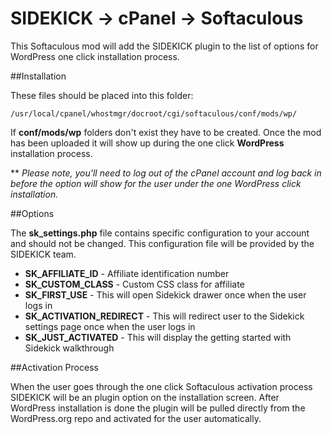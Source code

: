 # SIDEKICK -> cPanel -> Softaculous
This Softaculous mod will add the SIDEKICK plugin to the list of options for WordPress one click installation process.

##Installation

These files should be placed into this folder:

	/usr/local/cpanel/whostmgr/docroot/cgi/softaculous/conf/mods/wp/ 

If **conf/mods/wp** folders don't exist they have to be created. Once the mod has been uploaded it will show up during the one click **WordPress** installation process.

** *Please note, you'll need to log out of the cPanel account and log back in before the option will show for the user under the one WordPress click installation.*

##Options

The **sk_settings.php** file contains specific configuration to your account and should not be changed. This configuration file will be provided by the SIDEKICK team.

* **SK\_AFFILIATE\_ID** - Affiliate identification number
* **SK\_CUSTOM\_CLASS** - Custom CSS class for affiliate
* **SK\_FIRST\_USE** - This will open Sidekick drawer once when the user logs in
* **SK\_ACTIVATION\_REDIRECT** - This will redirect user to the Sidekick settings page once when the user logs in
* **SK\_JUST\_ACTIVATED** - This will display the getting started with Sidekick walkthrough 

##Activation Process

When the user goes through the one click Softaculous activation process SIDEKICK will be an plugin option on the installation screen. After WordPress installation is done the plugin will be pulled directly from the WordPress.org repo and activated for the user automatically.